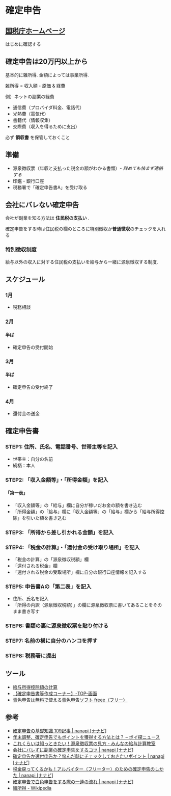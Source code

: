 # 確定申告

## [国税庁ホームページ](http://www.nta.go.jp/)

はじめに確認する

## 確定申告は20万円以上から

基本的に雑所得.
金額によっては事業所得.

雑所得 = 収入額 - 原価 & 経費

例）ネットの副業の経費

- 通信費（プロバイダ料金、電話代）
- 光熱費（電気代）
- 書籍代（情報収集）
- 交際費（収入を得るために支出）

必ず **領収書** を保管しておくこと

## 準備

- 源泉徴収票（年収と支払った税金の額がわかる書類）- *辞めても怯まず連絡する*
- 印鑑・銀行口座
- 税務署で「確定申告書A」を受け取る

## 会社にバレない確定申告

会社が副業を知る方法は **住民税の支払い** .

確定申告をする時は住民税の欄のところに特別徴収か**普通徴収**のチェックを入れる

### 特別徴収制度

給与以外の収入に対する住民税の支払いを給与から一緒に源泉徴収する制度.

## スケジュール

### 1月

- 税務相談

### 2月

#### 半ば

- 確定申告の受付開始

### 3月

#### 半ば

- 確定申告の受付終了

### 4月

- 還付金の送金

## 確定申告書

### STEP1: 住所、氏名、電話番号、世帯主等を記入

- 世帯主：自分の名前
- 続柄：本人

### STEP2: 「収入金額等」・「所得金額」を記入

#### 「第一表」

- 「収入金額等」の「給与」欄に自分が稼いだお金の額を書き込む
- 「所得金額」の「給与」欄に「収入金額等」の「給与」欄から「給与所得控除」を引いた額を書き込む

### STEP3: 「所得から差し引かれる金額」を記入

### STEP4: 「税金の計算」・「還付金の受け取り場所」を記入

- 「税金の計算」の「源泉徴収税額」欄
- 「還付される税金」欄
- 「還付される税金の受取場所」欄に自分の銀行口座情報を記入する

### STEP5: 申告書Aの「第二表」を記入

- 住所、氏名を記入
- 「所得の内訳（源泉徴収税額）」の欄に源泉徴収票に書いてあることをそのまま書き写す

### STEP6: 書類の裏に源泉徴収票を貼り付ける

### STEP7: 名前の横に自分のハンコを押す

### STEP8: 税務署に提出

## ツール

- [給与所得控除額の計算](http://yu-kikaikei.com/php/kyuyokoujo.php)
- [【確定申告書等作成コーナー】-TOP-画面](https://www.keisan.nta.go.jp/h25/ta_top.htm)
- [青色申告は無料で使える青色申告ソフト freee（フリー）](http://www.freee.co.jp/features/bluereturn)

## 参考

- [確定申告の基礎知識 109記事 | nanapi [ナナピ]](http://nanapi.jp/money/3249)
- [年末調整、確定申告でもポイントを獲得する方法とは？ – ポイ探ニュース](http://www.poitan.jp/archives/9281)
- [これくらいは知っときたい！源泉徴収票の見方 - みんなの給与計算教室](http://gasuuu.hatenadiary.com/entry/2012/12/28/085212)
- [会社にバレずに副業の確定申告をするコツ | nanapi [ナナピ]](http://nanapi.jp/19512/)
- [確定申告か還付申告か？悩んだ時にチェックしておきたいポイント | nanapi [ナナピ]](http://nanapi.jp/104160/)
- [税金戻ってくるかも！アルバイター（フリーター）のための確定申告のしかた | nanapi [ナナピ]](http://nanapi.jp/103854/)
- [確定申告で白色申告をする際の一連の流れ | nanapi [ナナピ]](http://nanapi.jp/97390/)
- [雑所得 - Wikipedia](http://ja.wikipedia.org/wiki/%E9%9B%91%E6%89%80%E5%BE%97)
